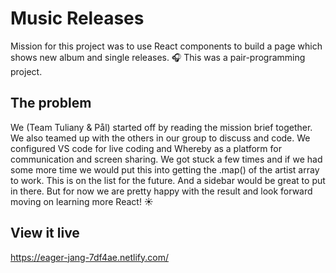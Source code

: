 # Music Releases

Mission for this project was to use React components to build a page which shows new album and single releases. 🎧
This was a pair-programming project.

## The problem

We (Team Tuliany & Pål) started off by reading the mission brief together. We also teamed up with the others in our group to discuss and code.
We configured VS code for live coding and Whereby as a platform for communication and screen sharing.
We got stuck a few times and if we had some more time we would put this into getting the .map() of the artist array to work. This is on the list for the future.
And a sidebar would be great to put in there. But for now we are pretty happy with the result and look forward moving on learning more React! ☀️

## View it live

https://eager-jang-7df4ae.netlify.com/

